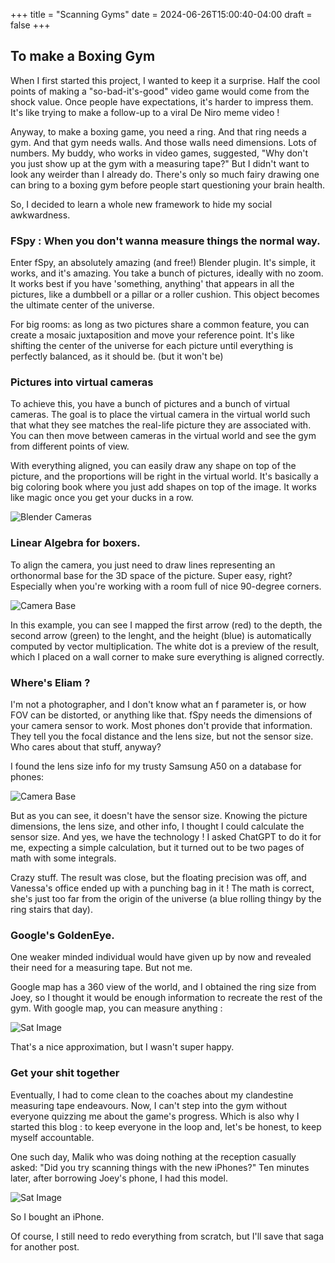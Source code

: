 +++
title = "Scanning Gyms"
date = 2024-06-26T15:00:40-04:00
draft = false
+++

## To make a Boxing Gym

When I first started this project, I wanted to keep it a surprise. Half the cool points of making a "so-bad-it's-good" video game would come from the shock value. Once people have expectations, it's harder to impress them. It's like trying to make a follow-up to a viral De Niro meme video !

Anyway, to make a boxing game, you need a ring. And that ring needs a gym. And that gym needs walls. And those walls need dimensions. Lots of numbers. My buddy, who works in video games, suggested, "Why don't you just show up at the gym with a measuring tape?" But I didn't want to look any weirder than I already do. There's only so much fairy drawing one can bring to a boxing gym before people start questioning your brain health.

So, I decided to learn a whole new framework to hide my social awkwardness.

### FSpy : When you don't wanna measure things the normal way.

Enter fSpy, an absolutely amazing (and free!) Blender plugin. It's simple, it works, and it's amazing. You take a bunch of pictures, ideally with no zoom. It works best if you have 'something, anything' that appears in all the pictures, like a dumbbell or a pillar or a roller cushion. This object becomes the ultimate center of the universe.

For big rooms: as long as two pictures share a common feature, you can create a mosaic juxtaposition and move your reference point. It's like shifting the center of the universe for each picture until everything is perfectly balanced, as it should be. (but it won't be)

### Pictures into virtual cameras 
To achieve this, you have a bunch of pictures and a bunch of virtual cameras. The goal is to place the virtual camera in the virtual world such that what they see matches the real-life picture they are associated with. You can then move between cameras in the virtual world and see the gym from different points of view.

With everything aligned, you can easily draw any shape on top of the picture, and the proportions will be right in the virtual world. It's basically a big coloring book where you just add shapes on top of the image. It works like magic once you get your ducks in a row.

![Blender Cameras](/bunchcamera.png)

### Linear Algebra for boxers.

To align the camera, you just need to draw lines representing an orthonormal base for the 3D space of the picture. Super easy, right? Especially when you're working with a room full of nice 90-degree corners.

![Camera Base](/camerabase.png)

In this example, you can see I mapped the first arrow (red) to the depth, the second arrow (green) to the lenght, and the height (blue) is automatically computed by vector multiplication. The white dot is a preview of the result, which I placed on a wall corner to make sure everything is aligned correctly.

### Where's Eliam ?

I'm not a photographer, and I don't know what an f parameter is, or how FOV can be distorted, or anything like that. fSpy needs the dimensions of your camera sensor to work. Most phones don't provide that information. They tell you the focal distance and the lens size, but not the sensor size. Who cares about that stuff, anyway?

I found the lens size info for my trusty Samsung A50 on a database for phones: 

![Camera Base](/A50-1.png)

But as you can see, it doesn't have the sensor size. Knowing the picture dimensions, the lens size, and other info, I thought I could calculate the sensor size. And yes, we have the technology ! I asked ChatGPT to do it for me, expecting a simple calculation, but it turned out to be two pages of math with some integrals.

 Crazy stuff. The result was close, but the floating precision was off, and Vanessa's office ended up with a punching bag in it ! The math is correct, she's just too far from the origin of the universe (a blue rolling thingy by the ring stairs that day).

### Google's GoldenEye.

One weaker minded individual would have given up by now and revealed their need for a measuring tape. But not me. 

Google map has a 360 view of the world, and I obtained the ring size from Joey, so I thought it would be enough information to recreate the rest of the gym.
With google map, you can measure anything : 

![Sat Image](/gymsat.png)

That's a nice approximation, but I wasn't super happy. 

### Get your shit together

Eventually, I had to come clean to the coaches about my clandestine measuring tape endeavours. Now, I can't step into the gym without everyone quizzing me about the game's progress. Which is also why I started this blog : to keep everyone in the loop and, let's be honest, to keep myself accountable.

One such day, Malik who was doing nothing at the reception casually asked: "Did you try scanning things with the new iPhones?" Ten minutes later, after borrowing Joey's phone, I had this model.

![Sat Image](/iphonegym.png)

So I bought an iPhone.

Of course, I still need to redo everything from scratch, but I'll save that saga for another post.

